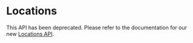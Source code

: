 # Locations

<aside class="notice">
    This API has been deprecated. Please refer to the documentation for our new <a href="https://developer.brightlocal.com/docs/management-apis/a8chirfprjb2p-locations">Locations API</a>.
</aside>
